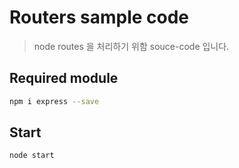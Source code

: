 # Routers sample code
> node routes 을 처리하기 위함 souce-code 입니다.

## Required module

```sh
npm i express --save
```

## Start
```sh
node start
```


